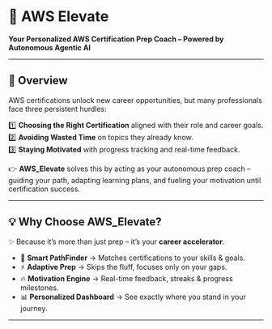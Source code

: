# 🚀 **AWS Elevate**

**Your Personalized AWS Certification Prep Coach – Powered by Autonomous Agentic AI**

---

## 🌟 **Overview**

AWS certifications unlock new career opportunities, but many professionals face three persistent hurdles:

1️⃣ **Choosing the Right Certification** aligned with their role and career goals.  
2️⃣ **Avoiding Wasted Time** on topics they already know.  
3️⃣ **Staying Motivated** with progress tracking and real-time feedback.  

👉 **AWS_Elevate** solves this by acting as your autonomous prep coach – guiding your path, adapting learning plans, and fueling your motivation until certification success.

---

## 💡 **Why Choose AWS_Elevate?**

✨ Because it’s more than just prep – it’s your **career accelerator**.

- 🧭 **Smart PathFinder** → Matches certifications to your skills & goals.  
- ⚡ **Adaptive Prep** → Skips the fluff, focuses only on your gaps.  
- 🔥 **Motivation Engine** → Real-time feedback, streaks & progress milestones.  
- 📊 **Personalized Dashboard** → See exactly where you stand in your journey.  

---

